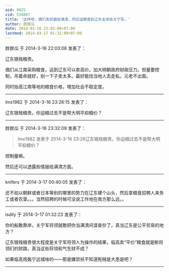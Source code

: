 ```yaml
---
aid: 9025
zid: 534867
title: '这样吧，偶们卖武器给满清，然后运粮食到辽东去卖给关宁军。'
author: 胖胖瓜
date: 2014-03-16 22:03:08+07:00
lastmod: 2014-03-17 01:32:00+07:00
---
```


胖胖瓜 于 2014-3-16 22:03:08 发表了：

辽东银贱粮贵。

偶们从江南采购粮食，运到辽东可以卖高价。加大明朝政府财政压力。但量要控制，吊着命就好，别一下子卖太多。最好能找当地人去走私，元老不出面。

同时抬高江南等地的粮食价格，增加社会不稳定度。

---------

lmx1982 于 2014-3-16 23:26:15 发表了：

辽东银贱粮贵。你运粮过去不是帮大明平抑粮价？

---------

胖胖瓜 于 2014-3-16 23:32:09 发表了：

> lmx1982 发表于 2014-3-16 23:26辽东银贱粮贵。你运粮过去不是帮大明平抑粮价？



控制量嘛。

然后还可以透露些情报给满清方面。

---------

knifers 于 2014-3-17 00:40:05 发表了：

还不如以朝鲜或者日本等别的哪里的势力在辽东建个山头，然后拿粮食招聘人来务工或者农垦。。。当然招聘的时候可没说工作地在南方那么远。。

---------

isdily 于 2014-3-17 01:32:23 发表了：

你的船敢靠岸，关宁军将领就敢把你当满清间谍查抄了，真当辽东是公平贸易的地方？

辽东银贱粮贵很大程度是关宁军将领人为操作的结果，临高卖“平价”粮食就是断将领们的财路，真当这些将领和气生财不成？

如果临高炮轰宁远城啥的——那是嫌崇祯不知道髡贼是大患是吧？

---------

